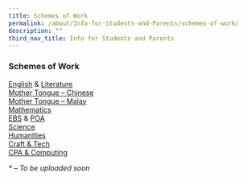 ```yaml
---
title: Schemes of Work
permalink: /about/Info-for-Students-and-Parents/schemes-of-work/
description: ""
third_nav_title: Info for Students and Parents
---
```

### **Schemes of Work**

[English](https://drive.google.com/drive/folders/1MTFDmBvaU-0vnDTuIam4PR2upf4exhqL?usp=sharing) & [Literature](https://drive.google.com/open?id=1GfWycNtjMmLzW8ozdDX7ldiozFz0-fEb)  
[Mother Tongue – Chinese](https://drive.google.com/drive/folders/1xzxztgjoQPYA6DQdJG-hd-reOeHou6vE?usp=sharing)  
[Mother Tongue – Malay](https://drive.google.com/drive/folders/1TtbpYJbmFhPxhkVmmlJNUYflLr9aVi3-?usp=sharing)  
[Mathematics](https://drive.google.com/drive/folders/1IxGnSGzBvaiEsmpVg42Ue2FnFmy8wvuV?usp=sharing)  
[EBS](https://drive.google.com/open?id=1Iiw5ZamJ46wavzsvXy8yG7oGL1zNLH-t) & [POA](https://drive.google.com/drive/folders/1OOiUUFDLoUuj-9pOHkl64pWP7587AQmm?usp=sharing)  
[Science](https://drive.google.com/drive/folders/1NIZfaNHm6Kbv21DuIjIJj5NXK4Hgm3Ej?usp=sharing)  
[Humanities](https://drive.google.com/drive/folders/1ChMlG_CwYvRUK1ee10UnBw5yk8tzwnPZ?usp=sharing)  
[Craft & Tech](https://drive.google.com/drive/folders/1Fu9TeWGYB3GjjFICv0cuiI8skYc7jiA0?usp=sharing)  
[CPA & Computing](https://drive.google.com/open?id=1Ea3EFdMfWXCj_yoy9a8qpWuAKkIsyz9I)

_\* – To be uploaded soon_
